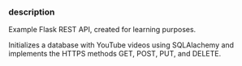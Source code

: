 ### description

Example Flask REST API, created for learning purposes.


Initializes a database with YouTube videos using SQLAlachemy and implements the HTTPS methods GET, POST, PUT, and DELETE.